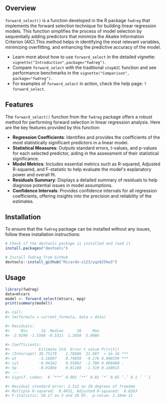## Overview

`forward_select()` is a function developed in the R package `fwdreg` that implements the forward selection technique for building linear regression models. This function simplifies the process of model selection by sequentially adding predictors that minimize the Akaike Information Criterion (AIC).This method helps in identifying the most relevant variables, minimizing overfitting, and enhancing the predictive accuracy of the model.

- Learn more about how to use `forward_select` in the detailed vignette: `vignette("Introduction",package="fwdreg")`.
- Compare `forward_select` with the traditional `stepAIC` function and see performance benchmarks in the `vignette("Comparison", package="fwdreg")`.
- For examples of `forward_select` in action, check the help page: `?forward_select`.

## Features

The `forward_select()` function from the `fwdreg` package offers a robust method for performing forward selection in linear regression analysis. Here are the key features provided by this function:

- **Regression Coefficients**: Identifies and provides the coefficients of the most statistically significant predictors in a linear model.
- **Statistical Measures**: Outputs standard errors, t-values, and p-values for each selected predictor, aiding in the assessment of their statistical significance.
- **Model Metrics**: Includes essential metrics such as R-squared, Adjusted R-squared, and F-statistic to help evaluate the model's explanatory power and overall fit.
- **Residuals Summary**: Displays a detailed summary of residuals to help diagnose potential issues in model assumptions.
- **Confidence Intervals**: Provides confidence intervals for all regression coefficients, offering insights into the precision and reliability of the estimates.

## Installation

To ensure that the `fwdreg` package can be installed without any issues, follow these installation instructions:

```r
# Check if the devtools package is installed and load it
install.packages("devtools")

# Install fwdreg from GitHub
devtools::install_github("Ricardo-z123/yqz625hw3")
```

## Usage

``` r
library(fwdreg)
data=mtcars
model <- forward_select(mtcars, mpg)
print(summary(model))

#> Call:
#> lm(formula = current_formula, data = data)

#> Residuals:
#>     Min      1Q  Median      3Q     Max 
#> -3.9290 -1.5598 -0.5311  1.1850  5.8986 

#> Coefficients:
#>             Estimate Std. Error t value Pr(>|t|)    
#> (Intercept) 38.75179    1.78686  21.687  < 2e-16 ***
#> wt          -3.16697    0.74058  -4.276 0.000199 ***
#> cyl         -0.94162    0.55092  -1.709 0.098480 .  
#> hp          -0.01804    0.01188  -1.519 0.140015    
#> ---
#> Signif. codes:  0 ‘***’ 0.001 ‘**’ 0.01 ‘*’ 0.05 ‘.’ 0.1 ‘ ’ 1

#> Residual standard error: 2.512 on 28 degrees of freedom
#> Multiple R-squared:  0.8431,	Adjusted R-squared:  0.8263 
#> F-statistic: 50.17 on 3 and 28 DF,  p-value: 2.184e-11  
```
